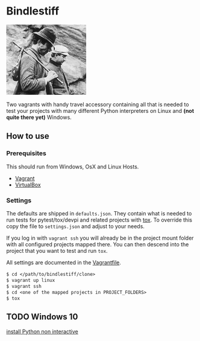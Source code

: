 # Bindlestiff

![bindlestiff](docs/vagrant-with-bindlestiff.jpg)

Two vagrants with handy travel accessory containing all that is needed to test your projects with many different Python interpreters on Linux and **(not quite there yet)** Windows.

## How to use

### Prerequisites

This should run from Windows, OsX and Linux Hosts.

* [Vagrant](https://www.vagrantup.com/)
* [VirtualBox](https://www.virtualbox.org/)

### Settings

The defaults are shipped in `defaults.json`. They contain what is needed to run tests for pytest/tox/devpi and related projects with [tox](https://tox.readthedocs.io/en/latest/). To override this copy the file to `settings.json` and adjust to your needs.

If you log in with `vagrant ssh` you will already be in the project mount folder with all configured projects mapped there. You can then descend into the project that you want to test and run `tox`.

All settings are documented in the [Vagrantfile](Vagrantfile).

    $ cd </path/to/bindlestiff/clone>
    $ vagrant up linux
    $ vagrant ssh
    $ cd <one of the mapped projects in PROJECT_FOLDERS>
    $ tox

## TODO Windows 10

[install Python non interactive](http://stackoverflow.com/questions/6441353/non-interactive-installation-of-an-additional-python-environment-on-a-computer-w)
